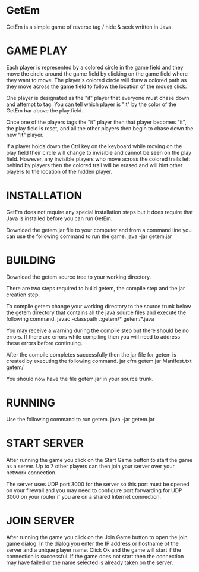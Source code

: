 # GetEm

GetEm is a simple game of reverse tag / hide & seek written in Java.


# GAME PLAY

Each player is represented by a colored circle in the game field and
they move the circle around the game field by clicking on the game 
field where they want to move. The player's colored circle will draw
a colored path as they move across the game field to follow the 
location of the mouse click.

One player is designated as the "it" player that everyone must chase
down and attempt to tag. You can tell which player is "it" by the 
color of the GetEm bar above the play field.

Once one of the players tags the "it" player then that player 
becomes "it", the play field is reset, and all the other players 
then begin to chase down the new "it" player.

If a player holds down the Ctrl key on the keyboard while moving 
on the play field their circle will change to invisible and cannot 
be seen on the play field. However, any invisible players who move 
across the colored trails left behind by players then the colored 
trail will be erased and will hint other players to the location 
of the hidden player.


# INSTALLATION

GetEm does not require any special installation steps but it does 
require that Java is installed before you can run GetEm.

Download the getem.jar file to your computer and from a command 
line you can use the following command to run the game.
java -jar getem.jar


# BUILDING

Download the getem source tree to your working directory.

There are two steps required to build getem, the compile step and 
the jar creation step.

To compile getem change your working directory to the source trunk
below the getem directory that contains all the java source files 
and execute the following command.
javac -classpath .:getem/* getem/*.java

You may receive a warning during the compile step but there should
be no errors. If there are errors while compiling then you will
need to address these errors before continuing.

After the compile completes successfully then the jar file for
getem is created by executing the following command.
jar cfm getem.jar Manifest.txt getem/

You should now have the file getem.jar in your source trunk.


# RUNNING

Use the following command to run getem.
java -jar getem.jar


# START SERVER

After running the game you click on the Start Game button to start
the game as a server. Up to 7 other players can then join your 
server over your network connection.

The server uses UDP port 3000 for the server so this port must be 
opened on your firewall and you may need to configure port 
forwarding for UDP 3000 on your router if you are on a shared
Internet connection.


# JOIN SERVER

After running the game you click on the Join Game button to open 
the join game dialog. In the dialog you enter the IP address or 
hostname of the server and a unique player name. Click Ok and 
the game will start if the connection is successful. If the game
does not start then the connection may have failed or the name 
selected is already taken on the server.

